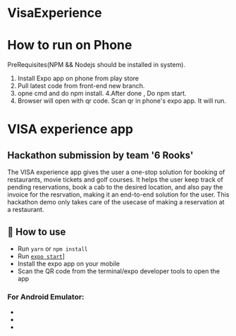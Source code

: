 # VisaExperience

# How to run on Phone
PreRequisites(NPM && Nodejs should be installed in system).
1. Install Expo app on phone from play store
2. Pull latest code from front-end new branch.
3. opne cmd and do npm install.
4.After done , Do npm start.
5. Browser will open with qr code. Scan qr in phone's expo app. It will run.
# VISA experience app
## Hackathon submission by team '6 Rooks'

The VISA experience app gives the user a one-stop solution for booking of restaurants, movie tickets and golf courses. It helps the user keep track of pending reservations, book a cab to the desired location, and
also pay the invoice for the resrvation, making it an end-to-end solution for the user. This hackathon demo only takes care of the usecase of making a reservation at a restaurant.

## 🚀 How to use

- Run `yarn` or `npm install`
- Run [`expo start`](https://docs.expo.io/versions/latest/workflow/expo-cli/)]
- Install the expo app on your mobile
- Scan the QR code from the terminal/expo developer tools to open the app

### For Android Emulator:

- 
- 
- 



